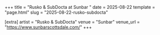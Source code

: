 +++
title = "Rusko & SubDocta at Sunbar "
date = 2025-08-22
template = "page.html"
slug = "2025-08-22-rusko-subdocta"

[extra]
artist = "Rusko & SubDocta"
venue = "Sunbar"
venue_url = "https://www.sunbarscottsdale.com/"
+++
